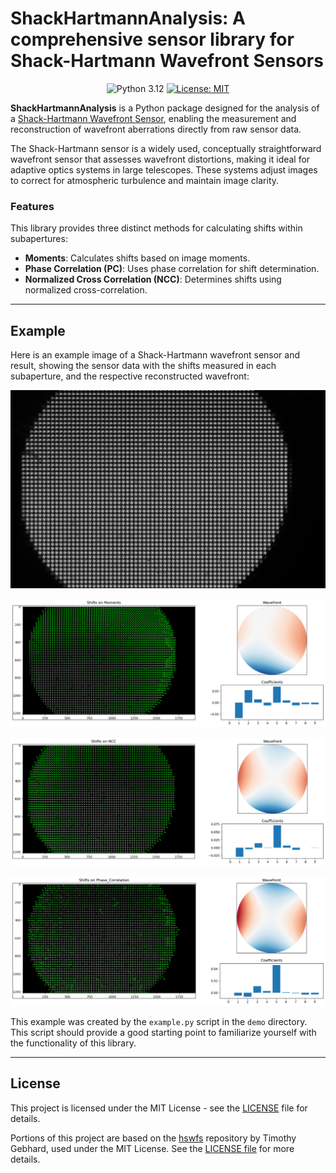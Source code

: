 # ShackHartmannAnalysis: A comprehensive sensor library for Shack-Hartmann Wavefront Sensors

<p align="center">
  <img src="https://img.shields.io/badge/python-v3.12-blue" alt="Python 3.12">
  <a href="https://github.com/yuuutosasa/ShackHartmannAnalysis/blob/master/LICENSE">
    <img src="https://img.shields.io/badge/license-MIT-green" alt="License: MIT">
  </a>
</p>

**ShackHartmannAnalysis** is a Python package designed for the analysis of a [Shack-Hartmann Wavefront Sensor](https://en.wikipedia.org/wiki/Shack%E2%80%93Hartmann_wavefront_sensor), enabling the measurement and reconstruction of wavefront aberrations directly from raw sensor data.  

The Shack-Hartmann sensor is a widely used, conceptually straightforward wavefront sensor that assesses wavefront distortions, making it ideal for adaptive optics systems in large telescopes. These systems adjust images to correct for atmospheric turbulence and maintain image clarity.

### Features

This library provides three distinct methods for calculating shifts within subapertures:

- **Moments**: Calculates shifts based on image moments.
- **Phase Correlation (PC)**: Uses phase correlation for shift determination.
- **Normalized Cross Correlation (NCC)**: Determines shifts using normalized cross-correlation.

---

## Example

Here is an example image of a Shack-Hartmann wavefront sensor and result, showing the sensor data with the shifts measured in each subaperture, and the respective reconstructed wavefront:

<p align="center">
  <img src="./demo/mainImage.png" alt="Sensor Image" width="600">
</p>
<p align="center">
  <img src="./demo/output/moments_result.png" alt="Moments Results" width="600">
</p>
<p align="center">
  <img src="./demo/output/NCC_result.png" alt="NCC Results" width="600">
</p>
<p align="center">
  <img src="./demo/output/PC_result.png" alt="PC Results" width="600">
</p>

This example was created by the `example.py` script in the `demo` directory.  
This script should provide a good starting point to familiarize yourself with the functionality of this library.

---

## License

This project is licensed under the MIT License - see the [LICENSE](https://github.com/yuuutosasa/ShackHartmannAnalysis/blob/master/LICENSE) file for details.

Portions of this project are based on the [hswfs](https://github.com/timothygebhard/hswfs) repository by Timothy Gebhard, used under the MIT License. See the [LICENSE file](https://github.com/timothygebhard/hswfs/blob/master/LICENSE) for more details.
